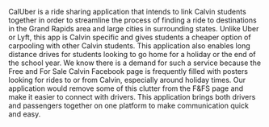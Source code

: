 CalUber is a ride sharing application that intends to link Calvin students together in  order to streamline the process of finding a ride to destinations in the Grand Rapids area
and large cities in surrounding states. Unlike Uber or Lyft, this app is Calvin specific and gives students a cheaper option of carpooling with other Calvin students.
This application also enables long distance drives for students looking to go home for a holiday or the end of the school year.
We know there is a demand for such a service because the Free and For Sale Calvin Facebook page is frequently filled with posters looking for rides to or from Calvin, especially around holiday times.
 Our application would remove some of this clutter from the F&FS page and make it easier to connect with drivers. This application brings both drivers and passengers together on one platform to make communication quick and easy.
